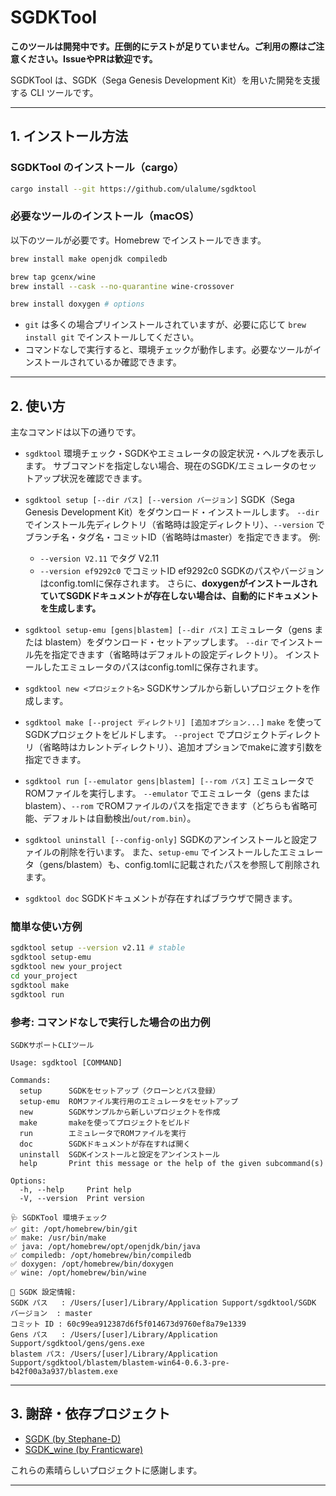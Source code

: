 # SGDKTool

**このツールは開発中です。圧倒的にテストが足りていません。ご利用の際はご注意ください。IssueやPRは歓迎です。**

SGDKTool は、SGDK（Sega Genesis Development Kit）を用いた開発を支援する CLI ツールです。

---

## 1. インストール方法

### SGDKTool のインストール（cargo）

```sh
cargo install --git https://github.com/ulalume/sgdktool
```

### 必要なツールのインストール（macOS）

以下のツールが必要です。Homebrew でインストールできます。

```sh
brew install make openjdk compiledb

brew tap gcenx/wine
brew install --cask --no-quarantine wine-crossover

brew install doxygen # options
```

- `git` は多くの場合プリインストールされていますが、必要に応じて `brew install git` でインストールしてください。
- コマンドなしで実行すると、環境チェックが動作します。必要なツールがインストールされているか確認できます。

---

## 2. 使い方

主なコマンドは以下の通りです。

- `sgdktool`
  環境チェック・SGDKやエミュレータの設定状況・ヘルプを表示します。
  サブコマンドを指定しない場合、現在のSGDK/エミュレータのセットアップ状況を確認できます。

- `sgdktool setup [--dir パス] [--version バージョン]`
  SGDK（Sega Genesis Development Kit）をダウンロード・インストールします。
  `--dir` でインストール先ディレクトリ（省略時は設定ディレクトリ）、`--version` でブランチ名・タグ名・コミットID（省略時はmaster）を指定できます。
  例:
    - `--version V2.11` でタグ V2.11
    - `--version ef9292c0` でコミットID ef9292c0
  SGDKのパスやバージョンはconfig.tomlに保存されます。
  さらに、**doxygenがインストールされていてSGDKドキュメントが存在しない場合は、自動的にドキュメントを生成します。**

- `sgdktool setup-emu [gens|blastem] [--dir パス]`
  エミュレータ（gens または blastem）をダウンロード・セットアップします。
  `--dir` でインストール先を指定できます（省略時はデフォルトの設定ディレクトリ）。
  インストールしたエミュレータのパスはconfig.tomlに保存されます。

- `sgdktool new <プロジェクト名>`
  SGDKサンプルから新しいプロジェクトを作成します。

- `sgdktool make [--project ディレクトリ] [追加オプション...]`
  `make` を使ってSGDKプロジェクトをビルドします。
  `--project` でプロジェクトディレクトリ（省略時はカレントディレクトリ）、追加オプションでmakeに渡す引数を指定できます。

- `sgdktool run [--emulator gens|blastem] [--rom パス]`
  エミュレータでROMファイルを実行します。
  `--emulator` でエミュレータ（gens または blastem）、`--rom` でROMファイルのパスを指定できます（どちらも省略可能、デフォルトは自動検出/`out/rom.bin`）。

- `sgdktool uninstall [--config-only]`
  SGDKのアンインストールと設定ファイルの削除を行います。
  また、`setup-emu` でインストールしたエミュレータ（gens/blastem）も、config.tomlに記載されたパスを参照して削除されます。

- `sgdktool doc`
  SGDKドキュメントが存在すればブラウザで開きます。

### 簡単な使い方例

```sh
sgdktool setup --version v2.11 # stable
sgdktool setup-emu
sgdktool new your_project
cd your_project
sgdktool make
sgdktool run
```

### 参考: コマンドなしで実行した場合の出力例

```
SGDKサポートCLIツール

Usage: sgdktool [COMMAND]

Commands:
  setup      SGDKをセットアップ（クローンとパス登録）
  setup-emu  ROMファイル実行用のエミュレータをセットアップ
  new        SGDKサンプルから新しいプロジェクトを作成
  make       makeを使ってプロジェクトをビルド
  run        エミュレータでROMファイルを実行
  doc        SGDKドキュメントが存在すれば開く
  uninstall  SGDKインストールと設定をアンインストール
  help       Print this message or the help of the given subcommand(s)

Options:
  -h, --help     Print help
  -V, --version  Print version

🩺 SGDKTool 環境チェック
✅ git: /opt/homebrew/bin/git
✅ make: /usr/bin/make
✅ java: /opt/homebrew/opt/openjdk/bin/java
✅ compiledb: /opt/homebrew/bin/compiledb
✅ doxygen: /opt/homebrew/bin/doxygen
✅ wine: /opt/homebrew/bin/wine

📝 SGDK 設定情報:
SGDK パス   : /Users/[user]/Library/Application Support/sgdktool/SGDK
バージョン  : master
コミット ID : 60c99ea912387d6f5f014673d9760ef8a79e1339
Gens パス   : /Users/[user]/Library/Application Support/sgdktool/gens/gens.exe
blastem パス: /Users/[user]/Library/Application Support/sgdktool/blastem/blastem-win64-0.6.3-pre-b42f00a3a937/blastem.exe
```

---

## 3. 謝辞・依存プロジェクト

- [SGDK (by Stephane-D)](https://github.com/Stephane-D/SGDK)
- [SGDK_wine (by Franticware)](https://github.com/Franticware/SGDK_wine)

これらの素晴らしいプロジェクトに感謝します。

---
